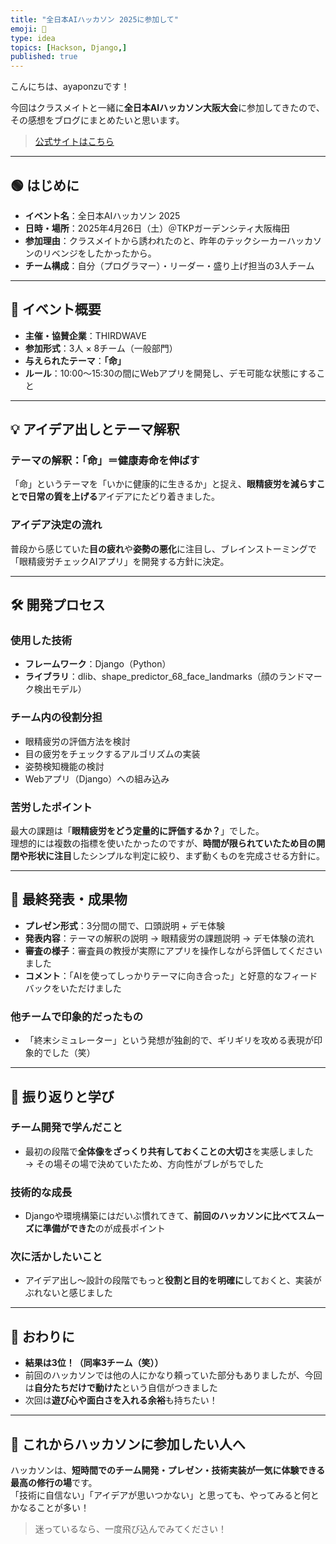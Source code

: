 ```yaml
---
title: "全日本AIハッカソン 2025に参加して"
emoji: 🔫
type: idea
topics: [Hackson, Django,]
published: true
---
```


こんにちは、ayaponzuです！

今回はクラスメイトと一緒に**全日本AIハッカソン大阪大会**に参加してきたので、その感想をブログにまとめたいと思います。

> [公式サイトはこちら](https://www.aifestival.jp/hackathon)

---

## 🟢 はじめに

- **イベント名**：全日本AIハッカソン 2025  
- **日時・場所**：2025年4月26日（土）＠TKPガーデンシティ大阪梅田  
- **参加理由**：クラスメイトから誘われたのと、昨年のテックシーカーハッカソンのリベンジをしたかったから。  
- **チーム構成**：自分（プログラマー）・リーダー・盛り上げ担当の3人チーム

---

## 🧠 イベント概要

- **主催・協賛企業**：THIRDWAVE  
- **参加形式**：3人 × 8チーム（一般部門）  
- **与えられたテーマ**：**「命」**  
- **ルール**：10:00〜15:30の間にWebアプリを開発し、デモ可能な状態にすること

---

## 💡 アイデア出しとテーマ解釈

### テーマの解釈：「命」＝健康寿命を伸ばす

「命」というテーマを「いかに健康的に生きるか」と捉え、**眼精疲労を減らすことで日常の質を上げる**アイデアにたどり着きました。

### アイデア決定の流れ

普段から感じていた**目の疲れ**や**姿勢の悪化**に注目し、ブレインストーミングで「眼精疲労チェックAIアプリ」を開発する方針に決定。

---

## 🛠️ 開発プロセス

### 使用した技術

- **フレームワーク**：Django（Python）  
- **ライブラリ**：dlib、shape_predictor_68_face_landmarks（顔のランドマーク検出モデル）

### チーム内の役割分担

- 眼精疲労の評価方法を検討  
- 目の疲労をチェックするアルゴリズムの実装  
- 姿勢検知機能の検討  
- Webアプリ（Django）への組み込み

### 苦労したポイント

最大の課題は「**眼精疲労をどう定量的に評価するか？**」でした。  
理想的には複数の指標を使いたかったのですが、**時間が限られていたため目の開閉や形状に注目**したシンプルな判定に絞り、まず動くものを完成させる方針に。

---

## 🎤 最終発表・成果物

- **プレゼン形式**：3分間の間で、口頭説明 + デモ体験  
- **発表内容**：テーマの解釈の説明 → 眼精疲労の課題説明 → デモ体験の流れ  
- **審査の様子**：審査員の教授が実際にアプリを操作しながら評価してくださいました  
- **コメント**：「AIを使ってしっかりテーマに向き合った」と好意的なフィードバックをいただけました

### 他チームで印象的だったもの

- 「終末シミュレーター」という発想が独創的で、ギリギリを攻める表現が印象的でした（笑）

---

## 🔁 振り返りと学び

### チーム開発で学んだこと

- 最初の段階で**全体像をざっくり共有しておくことの大切さ**を実感しました  
  → その場その場で決めていたため、方向性がブレがちでした

### 技術的な成長

- Djangoや環境構築にはだいぶ慣れてきて、**前回のハッカソンに比べてスムーズに準備ができた**のが成長ポイント

### 次に活かしたいこと

- アイデア出し〜設計の段階でもっと**役割と目的を明確に**しておくと、実装がぶれないと感じました

---

## 🎯 おわりに

- **結果は3位！（同率3チーム（笑））**  
- 前回のハッカソンでは他の人にかなり頼っていた部分もありましたが、今回は**自分たちだけで動けた**という自信がつきました
- 次回は**遊び心や面白さを入れる余裕**も持ちたい！

---

## 🙌 これからハッカソンに参加したい人へ

ハッカソンは、**短時間でのチーム開発・プレゼン・技術実装が一気に体験できる最高の修行の場**です。  
「技術に自信ない」「アイデアが思いつかない」と思っても、やってみると何とかなることが多い！

> 迷っているなら、一度飛び込んでみてください！